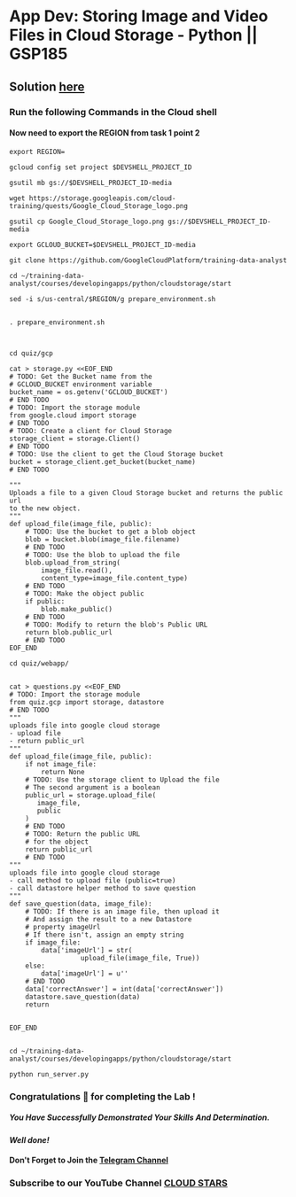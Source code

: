 # App Dev: Storing Image and Video Files in Cloud Storage - Python || GSP185

## Solution [here](https://youtu.be/gnRrAbUzMdc)

### Run the following Commands in the Cloud shell
#### Now need to export the REGION from task 1 point 2 

```
export REGION=
```

```
gcloud config set project $DEVSHELL_PROJECT_ID

gsutil mb gs://$DEVSHELL_PROJECT_ID-media

wget https://storage.googleapis.com/cloud-training/quests/Google_Cloud_Storage_logo.png

gsutil cp Google_Cloud_Storage_logo.png gs://$DEVSHELL_PROJECT_ID-media

export GCLOUD_BUCKET=$DEVSHELL_PROJECT_ID-media

git clone https://github.com/GoogleCloudPlatform/training-data-analyst

cd ~/training-data-analyst/courses/developingapps/python/cloudstorage/start

sed -i s/us-central/$REGION/g prepare_environment.sh


. prepare_environment.sh



cd quiz/gcp

cat > storage.py <<EOF_END
# TODO: Get the Bucket name from the
# GCLOUD_BUCKET environment variable
bucket_name = os.getenv('GCLOUD_BUCKET')
# END TODO
# TODO: Import the storage module
from google.cloud import storage
# END TODO
# TODO: Create a client for Cloud Storage
storage_client = storage.Client()
# END TODO
# TODO: Use the client to get the Cloud Storage bucket
bucket = storage_client.get_bucket(bucket_name)
# END TODO

"""
Uploads a file to a given Cloud Storage bucket and returns the public url
to the new object.
"""
def upload_file(image_file, public):
    # TODO: Use the bucket to get a blob object
    blob = bucket.blob(image_file.filename)
    # END TODO
    # TODO: Use the blob to upload the file
    blob.upload_from_string(
        image_file.read(),
        content_type=image_file.content_type)
    # END TODO
    # TODO: Make the object public
    if public:
        blob.make_public()
    # END TODO
    # TODO: Modify to return the blob's Public URL
    return blob.public_url
    # END TODO
EOF_END

cd quiz/webapp/


cat > questions.py <<EOF_END
# TODO: Import the storage module
from quiz.gcp import storage, datastore
# END TODO
"""
uploads file into google cloud storage
- upload file
- return public_url
"""
def upload_file(image_file, public):
    if not image_file:
        return None
    # TODO: Use the storage client to Upload the file
    # The second argument is a boolean
    public_url = storage.upload_file(
       image_file,
       public
    )
    # END TODO
    # TODO: Return the public URL
    # for the object
    return public_url
    # END TODO
"""
uploads file into google cloud storage
- call method to upload file (public=true)
- call datastore helper method to save question
"""
def save_question(data, image_file):
    # TODO: If there is an image file, then upload it
    # And assign the result to a new Datastore
    # property imageUrl
    # If there isn't, assign an empty string
    if image_file:
        data['imageUrl'] = str(
                  upload_file(image_file, True))
    else:
        data['imageUrl'] = u''
    # END TODO
    data['correctAnswer'] = int(data['correctAnswer'])
    datastore.save_question(data)
    return


EOF_END


cd ~/training-data-analyst/courses/developingapps/python/cloudstorage/start

python run_server.py
```



### Congratulations 🎉 for completing the Lab !

##### You Have Successfully Demonstrated Your Skills And Determination.

#### *Well done!*

#### Don't Forget to Join the [Telegram Channel](https://t.me/cloudstars24)

### Subscribe to our YouTube Channel [CLOUD STARS](https://www.youtube.com/@cloud-stars)
